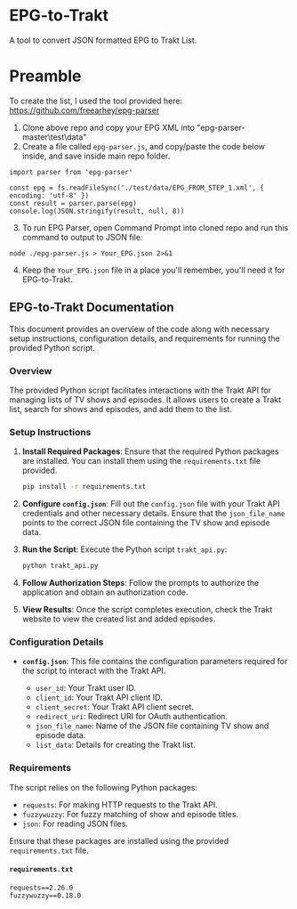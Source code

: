 # EPG-to-Trakt
A tool to convert JSON formatted EPG to Trakt List. 

# Preamble
To create the list, I used the tool provided here:
https://github.com/freearhey/epg-parser

1. Clone above repo and copy your EPG XML into "epg-parser-master\test\data"
2. Create a file called `epg-parser.js`, and copy/paste the code below inside, and save inside main repo folder.
```import fs from 'fs'
import parser from 'epg-parser'

const epg = fs.readFileSync('./test/data/EPG_FROM_STEP_1.xml', { encoding: 'utf-8' })
const result = parser.parse(epg)
console.log(JSON.stringify(result, null, 8))
```
3. To run EPG Parser, open Command Prompt into cloned repo and run this command to output to JSON file:
```
node ./epg-parser.js > Your_EPG.json 2>&1
```
4. Keep the `Your_EPG.json` file in a place you'll remember, you'll need it for EPG-to-Trakt.


## EPG-to-Trakt Documentation

This document provides an overview of the code along with necessary setup instructions, configuration details, and requirements for running the provided Python script.

### Overview

The provided Python script facilitates interactions with the Trakt API for managing lists of TV shows and episodes. It allows users to create a Trakt list, search for shows and episodes, and add them to the list.

### Setup Instructions

1. **Install Required Packages**: Ensure that the required Python packages are installed. You can install them using the `requirements.txt` file provided.

   ```bash
   pip install -r requirements.txt
   ```

2. **Configure `config.json`**: Fill out the `config.json` file with your Trakt API credentials and other necessary details. Ensure that the `json_file_name` points to the correct JSON file containing the TV show and episode data.

3. **Run the Script**: Execute the Python script `trakt_api.py`:

   ```bash
   python trakt_api.py
   ```

4. **Follow Authorization Steps**: Follow the prompts to authorize the application and obtain an authorization code.

5. **View Results**: Once the script completes execution, check the Trakt website to view the created list and added episodes.

### Configuration Details

- **`config.json`**: This file contains the configuration parameters required for the script to interact with the Trakt API.

  - `user_id`: Your Trakt user ID.
  - `client_id`: Your Trakt API client ID.
  - `client_secret`: Your Trakt API client secret.
  - `redirect_uri`: Redirect URI for OAuth authentication.
  - `json_file_name`: Name of the JSON file containing TV show and episode data.
  - `list_data`: Details for creating the Trakt list.

### Requirements

The script relies on the following Python packages:

- `requests`: For making HTTP requests to the Trakt API.
- `fuzzywuzzy`: For fuzzy matching of show and episode titles.
- `json`: For reading JSON files.

Ensure that these packages are installed using the provided `requirements.txt` file.

#### `requirements.txt`

```plaintext
requests==2.26.0
fuzzywuzzy==0.18.0
```
